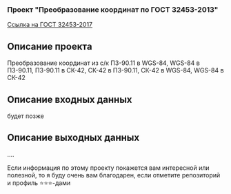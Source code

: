 ### Проект "Преобразование координат по ГОСТ 32453-2013"
[Ссылка на ГОСТ 32453-2017](https://docs.cntd.ru/document/1200146867)
## Описание проекта    
Преобразование координат из с/к ПЗ-90.11 в WGS-84, WGS-84 в ПЗ-90.11, ПЗ-90.11 в СК-42, СК-42 в ПЗ-90.11, СК-42 в WGS-84, WGS-84 в СК-42

## Описание входных данных    
будет позже

## Описание выходных данных
....
  

Если информация по этому проекту покажется вам интересной или полезной, то я буду очень вам благодарен, если отметите репозиторий и профиль ⭐️⭐️⭐️-дами